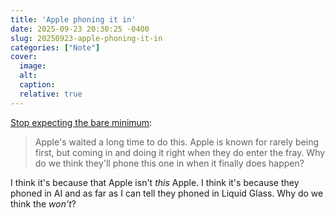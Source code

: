```yaml
---
title: 'Apple phoning it in'
date: 2025-09-23 20:30:25 -0400
slug: 20250923-apple-phoning-it-in
categories: ["Note"]
cover: 
  image: 
  alt: 
  caption: 
  relative: true
---
```


[Stop expecting the bare minimum](https://birchtree.me/blog/stop-expecting-the-bare-minimum/):

> Apple's waited a long time to do this. Apple is known for rarely being first, but coming in and doing it right when they do enter the fray. Why do we think they'll phone this one in when it finally does happen?

I think it's because that Apple isn't _this_ Apple. I think it's because they phoned in AI and as far as I can tell they phoned in Liquid Glass. Why do we think the _won't_?
